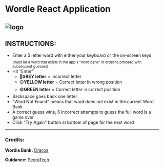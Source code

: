 # Wordle React Application
![logo](https://1000logos.net/wp-content/uploads/2023/05/Wordle-Emblem.png)
---
## INSTRUCTIONS:
- Enter a 5 letter word with either your keyboard or the on-screen keys 
<sub>(must be a word that exists in the app's "word bank" in order to proceed with subsequent guesses)</sub>
- Hit "Enter"
    - 🔘**GREY letter** = Incorrect letter 
    - 🟡**YELLOW letter** = Correct letter in wrong position
    - 🟢**GREEN letter** = Correct letter in correct position
- Backspace goes back one letter
- "Word Not Found" means that word does not exist in the current Word Bank
- A correct guess wins, 6 incorrect attempts to guess the full word is a game over
- Click "Try Again" button at bottom of page for the next word
---
### Credits:

**Wordle Bank:** [Dracos](https://gist.github.com/dracos)

**Guidance:** [PedroTech](https://www.youtube.com/@PedroTechnologies/about)